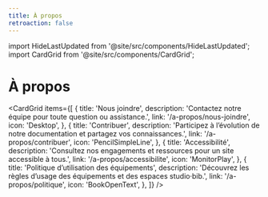 ```yaml
---
title: À propos
retroaction: false
---
```


import HideLastUpdated from '@site/src/components/HideLastUpdated';
import CardGrid from '@site/src/components/CardGrid';

<HideLastUpdated/>

# À propos

<CardGrid
  items={[
    {
      title: 'Nous joindre',
      description: 'Contactez notre équipe pour toute question ou assistance.',
      link: '/a-propos/nous-joindre',
      icon: 'Desktop',
    },
    {
      title: 'Contribuer',
      description: 'Participez à l’évolution de notre documentation et partagez vos connaissances.',
      link: '/a-propos/contribuer',
      icon: 'PencilSimpleLine',
    },
    {
      title: 'Accessibilité',
      description: 'Consultez nos engagements et ressources pour un site accessible à tous.',
      link: '/a-propos/accessibilite',
      icon: 'MonitorPlay',
    },
    {
      title: 'Politique d’utilisation des équipements',
      description: 'Découvrez les règles d’usage des équipements et des espaces studio·bib.',
      link: '/a-propos/politique',
      icon: 'BookOpenText',
    },
  ]}
/>